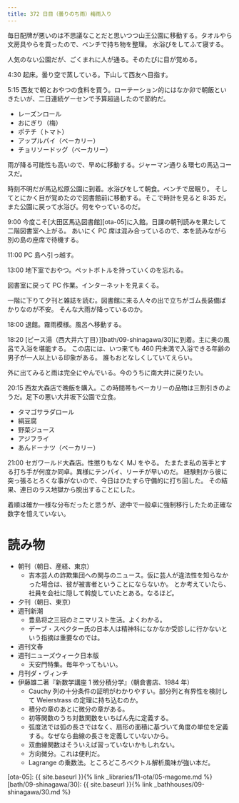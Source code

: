 ```yaml
---
title: 372 日目（曇りのち雨）梅雨入り
---
```


毎日配牌が悪いのは不思議なことだと思いつつ山王公園に移動する。タオルやら文房具やらを買ったので、ベンチで持ち物を整理。
水浴びをしてふて寝する。

人気のない公園だが、ごくまれに人が通る。そのたびに目が覚める。

4:30 起床。曇り空で蒸している。下山して西友へ目指す。

5:15 西友で朝とおやつの食料を買う。ローテーション的にはなか卯で朝飯といきたいが、二日連続ゲーセンで予算超過したので節約だ。

* レーズンロール
* おにぎり（梅）
* ポテチ（トマト）
* アップルパイ（ベーカリー）
* チョリソードッグ（ベーカリー）

雨が降る可能性も高いので、早めに移動する。ジャーマン通り＆環七の馬込コースだ。

時刻不明だが馬込松原公園に到着。水浴びをして朝食。ベンチで居眠り。
そしてとにかく目が覚めたので図書館前に移動する。そこで時計を見ると 8:35 だ。
また公園に戻って水浴び。何をやっているのだ。

9:00 今度こそ[大田区馬込図書館][ota-05]に入館。日課の朝刊読みを果たして二階図書室へ上がる。
あいにく PC 席は混み合っているので、本を読みながら別の島の座席で待機する。

11:00 PC 島へ引っ越す。

13:00 地下室でおやつ。ペットボトルを持っていくのを忘れる。

図書室に戻って PC 作業。インターネットを見まくる。

一階に下りて夕刊と雑誌を読む。図書館に来る人々の出で立ちがゴム長装備ばかりなのが不安。
そんな大雨が降っているのか。

18:00 退館。霧雨模様。風呂へ移動する。

18:20 [ピース湯（西大井六丁目）][bath/09-shinagawa/30]に到着。主に奥の風呂で入浴を堪能する。
この店には、いつ来ても 460 円未満で入浴できる年齢の男子が一人以上いる印象がある。
誰もおとなしくしていてえらい。

外に出てみると雨は完全にやんでいる。今のうちに南大井に戻りたい。

20:15 西友大森店で晩飯を購入。この時間帯もベーカリーの品物は三割引きのようだ。足下の悪い大井坂下公園で立食。

* タマゴサラダロール
* 絹豆腐
* 野菜ジュース
* アジフライ
* あんドーナツ（ベーカリー）

21:00 セガワールド大森店。性懲りもなく MJ をやる。
たまたま私の苦手とする打ち手が何度か同卓。異様にテンパイ、リーチが早いのだ。
経験則から彼に突っ張るとろくな事がないので、今日はひたすら守備的に打ち回した。
その結果、連日のラス地獄から脱出することにした。

着順は確か一様な分布だったと思うが、途中で一般卓に強制移行したため正確な数字を憶えていない。

# 読み物

* 朝刊（朝日、産経、東京）
  * 吉本芸人の詐欺集団への関与のニュース。仮に芸人が違法性を知らなかった場合は、彼が被害者ということにならないか。
    とか考えていたら、社員を会社に隠して斡旋していたとある。なるほど。
* 夕刊（朝日、東京）
* 週刊新潮
  * 豊島将之三冠のミニマリスト生活。よくわかる。
  * デーブ・スペクター氏の日本人は精神科になかなか受診しに行かないという指摘は重要なのでは。
* 週刊文春
* 週刊ニューズウィーク日本版
  * 天安門特集。毎年やってもいい。
* 月刊ダ・ヴィンチ
* 伊藤雄二著『新数学講座 1 微分積分学』（朝倉書店、1984 年）
  * Cauchy 列の十分条件の証明がわかりやすい。部分列と有界性を検討して Weierstrass の定理に持ち込むのか。
  * 積分の章のあとに微分の章がある。
  * 初等関数のうち対数関数をいちばん先に定義する。
  * 弧度法では弧の長さではなく、扇形の面積に基づいて角度の単位を定義する。なぜなら曲線の長さを定義していないから。
  * 双曲線関数はそういえば習っていないかもしれない。
  * 方向微分。これは便利だ。
  * Lagrange の乗数法。ところどころベクトル解析風味が強い本だ。

[ota-05]: {{ site.baseurl }}{% link _libraries/11-ota/05-magome.md %}
[bath/09-shinagawa/30]: {{ site.baseurl }}{% link _bathhouses/09-shinagawa/30.md %}
